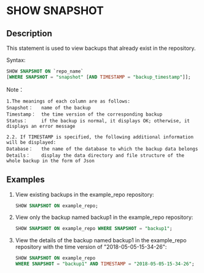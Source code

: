 # SHOW SNAPSHOT

## Description

This statement is used to view backups that already exist in the repository.

Syntax:

```sql
SHOW SNAPSHOT ON `repo_name`
[WHERE SNAPSHOT = "snapshot" [AND TIMESTAMP = "backup_timestamp"]];
```

Note：

```plain text
1.The meanings of each column are as follows:
Snapshot：   name of the backup
Timestamp：  the time version of the corresponding backup
Status：     if the backup is normal, it displays OK; otherwise, it displays an error message

2.2. If TIMESTAMP is specified, the following additional information will be displayed:
Database：   the name of the database to which the backup data belongs
Details：    display the data directory and file structure of the whole backup in the form of Json
```

## Examples

1. View existing backups in the example_repo repository:

    ```sql
    SHOW SNAPSHOT ON example_repo;
    ```

2. View only the backup named backup1 in the example_repo repository:

    ```sql
    SHOW SNAPSHOT ON example_repo WHERE SNAPSHOT = "backup1";
    ```

3. View the details of the backup named backup1 in the example_repo repository with the time version of "2018-05-05-15-34-26":

    ```sql
    SHOW SNAPSHOT ON example_repo
    WHERE SNAPSHOT = "backup1" AND TIMESTAMP = "2018-05-05-15-34-26";
    ```
